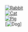 [![Rabbit](images/rabbit.png)](files/file1.pdf)  
[![Cat](images/cat.png)](files/file2.pdf)  
[![Pig](images/pig.png)](files/file3.pdf)  
[![Dog](images/dog.png)]
